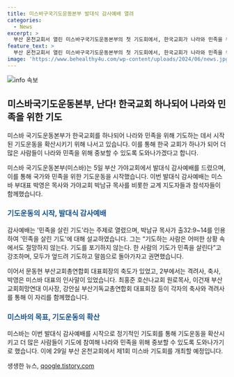 ```yaml
---
title: 미스바구국기도운동본부 발대식 감사예배 열려
categories:
  - News
excerpt: >
  부산 온천교회서 열린 미스바구국기도운동본부의 첫 기도회에서, 한국교회가 나라와 민족을 위해 하나되어 기도했다. 이를 통해 미스바는 기도를 통해 민족을 살리고자 하며, 계속적인 기도운동을 이끌어 나갈 계획이다. 최홍준 목사와 이건재 이사장 등이 격려와 축사를 전하며, 참석자들은 모두가 한마음으로 기도에 동참하자고 결의했다. 다음 기도회는 29일 온천교회에서 개최된다.
feature_text: >
  부산 온천교회서 열린 미스바구국기도운동본부의 첫 기도회에서, 한국교회가 나라와 민족을 위해 하나되어 기도했다. 이를 통해 미스바는 기도를 통해 민족을 살리고자 하며, 계속적인 기도운동을 이끌어 나갈 계획이다. 최홍준 목사와 이건재 이사장 등이 격려와 축사를 전하며, 참석자들은 모두가 한마음으로 기도에 동참하자고 결의했다. 다음 기도회는 29일 온천교회에서 개최된다.
image: 'https://www.behealthy4u.com/wp-content/uploads/2024/06/news.jpg'
---
```


<p><img src="https://www.behealthy4u.com/wp-content/uploads/2024/06/news.jpg" alt="info 속보" /></p>

<h2 data-ke-size="size26">미스바국기도운동본부, 난다! 한국교회 하나되어 나라와 민족을 위한 기도</h2> 

<p data-ke-size="size16">미스바 국기도운동본부가 한국교회를 하나되어 나라와 민족을 위해 기도하는 데서 시작된 기도운동을 확산시키기 위해 나서고 있습니다. 이를 통해 한국 교회가 하나가 되어 더 많은 사람들이 나라와 민족을 위해 중보할 수 있도록 도와나가겠다고 합니다.</p>

<p data-ke-size="size16">미스바 국기도운동본부(미스바)는 5일 부산 가야교회에서 발대식 감사예배를 드렸으며, 이를 통해 국가와 민족을 위한 기도운동을 시작했습니다. 이번 발대식 감사예배는 미스바 부대표 박영은 목사와 가야교회 박남규 목사를 비롯한 교계 지도자들과 참석자들이 함께했습니다.</p>

<h3><b><span style="color: #1a5490;">기도운동의 시작, 발대식 감사예배</span></b></h3>

<p data-ke-size="size16">감사예배는 '민족을 살린 기도'라는 주제로 열렸으며, 박남규 목사가 출32:9~14를 인용하여 '민족을 살린 기도'에 대해 설교하였습니다. 그는 “기도하는 사람은 어떠한 상황 속에서도 절망하지 않는다. 기도를 포기하지 않는다. 한 사람의 기도가 민족을 살린다”고 강조하며, 모두가 엎드려 기도하고 말씀으로 돌아가자고 권면했습니다.</p>

<p data-ke-size="size16">이어서 문동현 부산교회총연합회 대표회장의 축도가 있었고, 2부에서는 격려사, 축사, 박영은 미스바 대표의 인사말이 있었습니다. 최홍준 호산나교회 원로목사, 이건재 부산교회희망연대 이사장, 강안실 부산기독교총연합회 대표회장 등이 각자의 축사와 격려사를 통해 이 자리를 함께했습니다.</p>

<h3><b><span style="color: #1a5490;">미스바의 목표, 기도운동의 확산</span></b></h3>

<p data-ke-size="size16">미스바는 이번 발대식 감사예배를 시작으로 정기적인 기도회를 통해 기도운동을 확산시키고 더 많은 사람들이 기도에 참여해 나라와 민족을 위해 중보할 수 있도록 도와나가기로 했습니다. 이에 29일 부산 온천교회에서 제1회 미스바 기도회를 개최할 예정입니다. </p>
생생한 뉴스, <a href="https://qoogle.tistory.com" rel="dofollow">qoogle.tistory.com</a>


